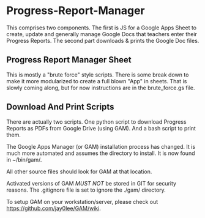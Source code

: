 # Progress-Report-Manager

This comprises two components.  The first is JS for a Google Apps Sheet to create,
update and generally manage Google Docs that teachers enter their Progress Reports.
The second part downloads & prints the Google Doc files.

## Progress Report Manager Sheet
This is mostly a "brute force" style scripts.  There is some break down to make it
more modularized to create a full blown "App" in sheets.  That is slowly coming
along, but for now instructions are in the brute_force.gs file.

## Download And Print Scripts
There are actually two scripts.  One python script to download Progress
Reports as PDFs from Google Drive (using GAM).  And a bash script to print them.

The Google Apps Manager (or GAM) installation process has changed.  It is much
more automated and assumes the directory to install.  It is now found in ~/bin/gam/.

All other source files should look for GAM at that location.

Activated versions of GAM _MUST NOT_ be stored in GIT for security reasons.
The .gitignore file is set to ignore the ./gam/ directory.

To setup GAM on your workstation/server, please check out https://github.com/jay0lee/GAM/wiki.
